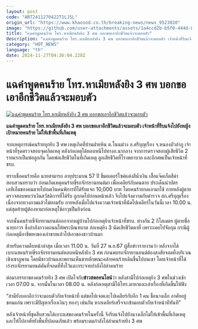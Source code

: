 ```yaml
---
layout: post
code: "ART2411270422T1LJSL"
origin_url: "https://www.khaosod.co.th/breaking-news/news_9523020"
image: "https://github.com/user-attachments/assets/1a4ccd2b-b5f0-444d-8a95-ee0def764cb2"
title: "แฉคำพูดคนร้าย โทร.หาเมียหลังยิง 3 ศพ บอกขอเอาอีกชีวิตแล้วจะมอบตัว"
description: "แฉคำพูดคนร้าย โทร.หาเมียหลังยิง 3 ศพ บอกขอเอาอีกชีวิตแล้วจะมอบตัว เจ้าหน้าที่รีบแจ้งไปยังหญิงเป้าหมายคนร้าย ไม่ให้เข้าพื้นที่เกิดเหตุ"
category: "HOT_NEWS"
language: "th"
date: 2024-11-27T04:36:04.228Z
---
```


# แฉคำพูดคนร้าย โทร.หาเมียหลังยิง 3 ศพ บอกขอเอาอีกชีวิตแล้วจะมอบตัว

[![แฉคำพูดคนร้าย โทร.หาเมียหลังยิง 3 ศพ บอกขอเอาอีกชีวิตแล้วจะมอบตัว](https://www.khaosod.co.th/wpapp/uploads/2024/11/Crazy-shoots-dead_0.jpg "แฉคำพูดคนร้าย โทร.หาเมียหลังยิง 3 ศพ บอกขอเอาอีกชีวิตแล้วจะมอบตัว")](https://www.khaosod.co.th/wpapp/uploads/2024/11/Crazy-shoots-dead_0.jpg)

**แฉคำพูดคนร้าย โทร.หาเมียหลังยิง 3 ศพ บอกขอเอาอีกชีวิตแล้วจะมอบตัว เจ้าหน้าที่รีบแจ้งไปยังหญิงเป้าหมายคนร้าย ไม่ให้เข้าพื้นที่เกิดเหตุ**

จากเหตุการณ์คนร้ายบุกยิง 3 ศพ เหตุเกิดที่บ้านฝายหิน ต.โนนม่วง อ.ศรีบุญเรือง จ.หนองบัวลำภู เจ้าหน้าที่รุดตรวจสอบจุดเกิดเหตุ หลังก่อเหตุได้หลบหนีไปทางอ.นากลาง จากการตรวจสอบผู้เสียชีวิต 2 รายแรกเป็นพ่อลูกกัน โดยพ่อเสียชีวิตในที่เกิดเหตุ ลูกเสียชีวิตที่โรงพยาบาล และอีกศพเป็นเจ้าหน้าที่ชรบ.

ทราบชื่อคนร้ายคือ นายสามารถ อายุประมาณ 57 ปี ขี่มอเตอร์ไซค์แต่งสีน้ำเงิน เสื้อแจ๊คเก็ตสีดำ สอบสวนทราบว่า ก่อนเกิดเหตุคนร้ายขี่รถจักรยานยนต์มา เพื่อเคลียร์กับคนตาย ประเด็นนำบัตรเอทีเอ็มของคนตายไปกดเงินคนพิการที่ได้รับแจก 10,000 บาท โดยคนร้ายกดเอามาใช้ ภายหลังผู้ตายตรวจสอบพบว่าเงินสวัสดิการที่ได้รับ ถูกกดไปก่อนหน้าแล้ว จึงไปแจ้งความกับตำรวจ สภ.ศรีบุญเรือง เนื่องจากทวงถามแล้วไม่ยอมรับ ภายหลังเมื่อไปแจ้งความเจ้าหน้าที่นัดไปเคลียร์ในวันนี้เวลา 10.00 น. แต่สุดท้ายผู้ต้องหามาก่อเหตุใช้อาวุธปืนยิงก่อน

จากนั้นคนร้ายขี่จักรยานยนต์ออกจากหมู่บ้านไปก่อเหตุยิงเจ้าหน้าที่ชรบ. ห่างกัน 2 กิโลเมตร ผู้ตายชื่อนายถาวร ซึ่งกำลังกวาดถนนให้พระบิณฑบาต ก่อเหตุยิง 3 นัดเสียชีวิตคาที่ เพราะเคยไปจับกุม กรณีผู้ก่อเหตุมีอาชีพหาของเก่าขายแล้วไปเอาของชาวบ้านมา

สำหรับความคืบหน้าล่าสุด เมื่อเวลา 11.00 น. วันที่ 27 พ.ย.67 ผู้สื่อข่าวรายงานว่า หลังจากได้เบาะแสคนร้ายขี่รถจักรยานยนต์หลบหนีหลังยิง 3 ศพ ก่อนพบรถจักรยานยนต์ต้องสงสัยจอดทิ้งบริเวณเชิงเขาภูพาน โดยมีชาวบ้านและพยานเห็นชายลักษณะคล้ายคนร้ายเดินขึ้นไปบนเขา โดยเจ้าหน้าที่ได้เร่งรถจักรยานยนต์คันที่จอดที่ทิ้งไว้และกระจายกำลังไล่ล่าคนร้าย

ต่อมาภรรยาของคนร้ายยิง 3 ศพ เปิดใจกับ**ข่าวสดออนไลน์**ว่า หลังสามีไปก่อเหตุยิง 3 ศพในช่วงเช้าเวลา 07.00 น. จากนั้นในเวลา 08.00 น. หลังก่อเหตุสามีได้โทร.มาหาและเล่าเรื่องที่เกิดขึ้นให้ฟัง

“สามียังบอกอีกว่าจะมอบตัวกับเจ้าหน้าที่ แต่ขอไปเจอและไปเคลียร์กับอีก 1 คน ชื่อนางเล็ก อาศัยอยู่ขอนแก่น เพราะมีปัญหาเรื่องเงินๆ ทองๆ เช่นกัน หากเคลียร์เสร็จจะเข้ามอบตัวกับเจ้าหน้าทีทันที”

หลังเจ้าหน้าที่ชุดสืบสวนได้เบาะแสของคนร้ายในครั้งนี้ จึงรีบแจ้งไปยังนางเล็กไม่ให้เข้าพื้นที่เกิดเหตุ และให้ไปอาศัยยังพื้นที่ปลอดภัยแล้ว พร้อมระดมกำลังไล่ล่าคนร้ายยิง 3 ศพ
